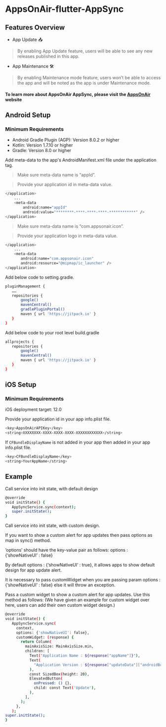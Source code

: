 # AppsOnAir-flutter-AppSync


## Features Overview

- App Update 📤 
>By enabling App Update feature, users will be able to see  any new releases published in this app.

- App Maintenance 🛠️ 
>By enabling Maintenance mode feature, users won’t be able to access the app and will be noted as the app is under Maintenance mode.

#### To learn more about AppsOnAir AppSync, please visit the [AppsOnAir](https://documentation.appsonair.com) website


## Android Setup

### Minimum Requirements

- Android Gradle Plugin (AGP): Version 8.0.2 or higher
- Kotlin: Version 1.7.10 or higher
- Gradle: Version 8.0 or higher

Add meta-data to the app's AndroidManifest.xml file under the application tag.

>Make sure meta-data name is “appId”.

>Provide your application id in meta-data value.


```sh
</application>
    ...
    <meta-data
        android:name="appId"
        android:value="********-****-****-****-************" />
</application>
```

>Make sure meta-data name is “com.appsonair.icon”.

>Provide your application logo in meta-data value.

```sh
</application>
    ...
    <meta-data
       android:name="com.appsonair.icon"
       android:resource="@mipmap/ic_launcher" />
</application>
```


Add below code to setting.gradle.

```sh
pluginManagement {
   ……
   repositories {
       google()
       mavenCentral()
       gradlePluginPortal()
       maven { url 'https://jitpack.io' }
   }
}
```

Add below code to your root level build.gradle

```sh
allprojects {
   repositories {
       google()
       mavenCentral()
       maven { url 'https://jitpack.io' }
   }
}
```

## iOS Setup

### Minimum Requirements

iOS deployment target: 12.0

Provide your application id in your app info.plist file.

```sh
<key>AppsOnAirAPIKey</key>
<string>XXXXXXXX-XXXX-XXXX-XXXX-XXXXXXXXXXXX</string>
```

If ```CFBundleDisplayName``` is not added in your app then added in your app info.plist file.

```sh
<key>CFBundleDisplayName</key>
<string>YourAppName</string>
```


## Example

Call service into init state, with default design

```sh
@override
void initState() {
   AppSyncService.sync(context);
   super.initState();
}
```

Call service into init state, with custom design.

If you want to show a custom alert for app updates then pass options as map in sync() method. 

‘options’ should have the key-value pair as follows:
options : {‘showNativeUI’ : false}

By default options : {‘showNativeUI’ : true}, it allows apps to show default design for app update alert.

It is necessary to pass customWidget when you are passing param options : {‘showNativeUI’ : false} else it will throw an exception.

Pass a custom widget to show a custom alert for app updates. Use this method as follows: (We have given an example for custom widget over here, users can add their own custom widget design.)


```sh
@override
void initState() {
   AppSyncService.sync(
     context,
     options: {'showNativeUI': false},
     customWidget: (response) {
       return Column(
         mainAxisSize: MainAxisSize.min,
         children: [
           Text("Application Name : ${response["appName"]}"),
           Text(
             "Application Version : ${response["updateData"]["androidBuildNumber"]}",
           ),
           const SizedBox(height: 20),
           ElevatedButton(
             onPressed: () {},
             child: const Text('Update'),
           ),
         ],
       );
     },
   );
super.initState();
}
```
